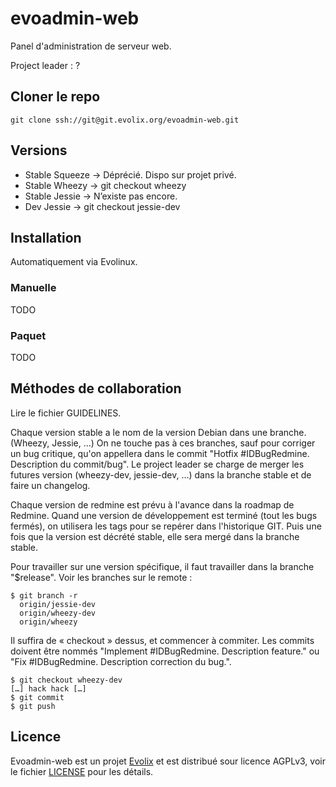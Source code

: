 # evoadmin-web

Panel d'administration de serveur web.


Project leader : ?

## Cloner le repo

```
git clone ssh://git@git.evolix.org/evoadmin-web.git
```

## Versions

 * Stable Squeeze → Déprécié. Dispo sur projet privé.
 * Stable Wheezy → git checkout wheezy
 * Stable Jessie → N’existe pas encore.
 * Dev Jessie → git checkout jessie-dev


## Installation

Automatiquement via Evolinux.

### Manuelle

TODO

### Paquet

TODO

## Méthodes de collaboration

Lire le fichier GUIDELINES.

Chaque version stable a le nom de la version Debian dans une branche. (Wheezy, Jessie, …)
On ne touche pas à ces branches, sauf pour corriger un bug critique, 
qu'on appellera dans le commit "Hotfix #IDBugRedmine. Description du commit/bug".
Le project leader se charge de merger les futures version (wheezy-dev, jessie-dev, …)
dans la branche stable et de faire un changelog.

Chaque version de redmine est prévu à l'avance dans la roadmap de Redmine.
Quand une version de développement est terminé (tout les bugs fermés), 
on utilisera les tags pour se repérer dans l'historique GIT. 
Puis une fois que la version est décrété stable, elle sera mergé dans la branche stable.

Pour travailler sur une version spécifique, il faut travailler dans la branche "$release".
Voir les branches sur le remote :

```
$ git branch -r 
  origin/jessie-dev
  origin/wheezy-dev
  origin/wheezy
```

Il suffira de « checkout » dessus, et commencer à commiter. Les commits doivent 
être nommés "Implement #IDBugRedmine. Description feature." ou 
"Fix #IDBugRedmine. Description correction du bug.".

```
$ git checkout wheezy-dev
[…] hack hack […]
$ git commit
$ git push
```

## Licence

Evoadmin-web est un projet [Evolix](https://evolix.com) et est distribué sour licence AGPLv3, voir le fichier [LICENSE](LICENSE) pour les détails.
